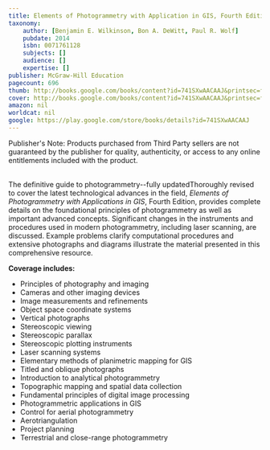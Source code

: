 ```yaml
---
title: Elements of Photogrammetry with Application in GIS, Fourth Edition
taxonomy:
	author: [Benjamin E. Wilkinson, Bon A. DeWitt, Paul R. Wolf]
	pubdate: 2014
	isbn: 0071761128
	subjects: []
	audience: []
	expertise: []
publisher: McGraw-Hill Education
pagecount: 696
thumb: http://books.google.com/books/content?id=741SXwAACAAJ&printsec=frontcover&img=1&zoom=1&imgtk=AFLRE71YDZRBelB1NULTEHxe1xA7VdeqlLuiNyhvt770bbpd_eX6nfIx2YYW2UwVSek4xKJ2bjs8sSPj_XGdh47XCkARN31lJe0UzqwWU1FJhRkRqbHaeJdGJHMYXEZLMMLzuqD3iJCA&source=gbs_api
cover: http://books.google.com/books/content?id=741SXwAACAAJ&printsec=frontcover&img=1&zoom=1&imgtk=AFLRE71YDZRBelB1NULTEHxe1xA7VdeqlLuiNyhvt770bbpd_eX6nfIx2YYW2UwVSek4xKJ2bjs8sSPj_XGdh47XCkARN31lJe0UzqwWU1FJhRkRqbHaeJdGJHMYXEZLMMLzuqD3iJCA&source=gbs_api
amazon: nil
worldcat: nil
google: https://play.google.com/store/books/details?id=741SXwAACAAJ
---
```

<p>Publisher's Note: Products purchased from Third Party sellers are not guaranteed by the publisher for quality, authenticity, or access to any online entitlements included with the product.</p><br>The definitive guide to photogrammetry--fully updatedThoroughly revised to cover the latest technological advances in the field, <i>Elements of Photogrammetry with Applications in GIS</i>, Fourth Edition, provides complete details on the foundational principles of photogrammetry as well as important advanced concepts. Significant changes in the instruments and procedures used in modern photogrammetry, including laser scanning, are discussed. Example problems clarify computational procedures and extensive photographs and diagrams illustrate the material presented in this comprehensive resource.<p></p><p><b>Coverage includes:</b></p><ul><li>Principles of photography and imaging</li><li>Cameras and other imaging devices</li><li>Image measurements and refinements</li><li>Object space coordinate systems</li><li>Vertical photographs</li><li>Stereoscopic viewing</li><li>Stereoscopic parallax</li><li>Stereoscopic plotting instruments</li><li>Laser scanning systems</li><li>Elementary methods of planimetric mapping for GIS</li><li>Titled and oblique photographs</li><li>Introduction to analytical photogrammetry</li><li>Topographic mapping and spatial data collection</li><li>Fundamental principles of digital image processing</li><li>Photogrammetric applications in GIS</li><li>Control for aerial photogrammetry</li><li>Aerotriangulation</li><li>Project planning</li><li>Terrestrial and close-range photogrammetry</li></ul><p></p>